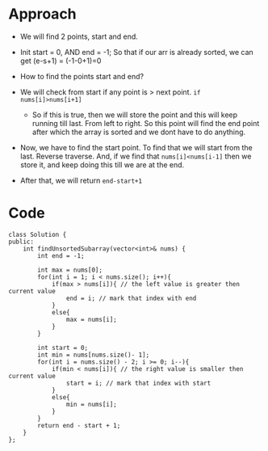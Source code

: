 # Approach

* We will find 2 points, start and end.
* Init start = 0, AND end = -1; So that if our arr is already sorted, we can get (e-s+1) = (-1-0+1)=0
* How to find the points start and end? 
* We will check from start if any point is > next point. ```if nums[i]>nums[i+1]```
  * So if this is true, then we will store the point and this will keep running till last. From left to right. So this point will find the end point after which the array is sorted and we dont have to do anything.

* Now, we have to find the start point. To find that we will start from the last. Reverse traverse. And, if we find that ```nums[i]<nums[i-1]``` then we store it, and keep doing this till we are at the end.
* After that, we will return ```end-start+1```


# Code

```
class Solution {
public:
    int findUnsortedSubarray(vector<int>& nums) {
        int end = -1;
        
        int max = nums[0];
        for(int i = 1; i < nums.size(); i++){
            if(max > nums[i]){ // the left value is greater then current value
                end = i; // mark that index with end
            }
            else{
                max = nums[i];
            }
        }
        
        int start = 0;
        int min = nums[nums.size()- 1];
        for(int i = nums.size() - 2; i >= 0; i--){
            if(min < nums[i]){ // the right value is smaller then current value
                start = i; // mark that index with start
            }
            else{
                min = nums[i];
            }
        }
        return end - start + 1;
    }
};
```
